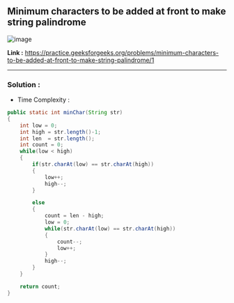 ## Minimum characters to be added at front to make string palindrome

![image](https://user-images.githubusercontent.com/23376002/193467814-737e4801-f0ca-45d4-89a3-e05b8f5c6fad.png)


**Link :** https://practice.geeksforgeeks.org/problems/minimum-characters-to-be-added-at-front-to-make-string-palindrome/1


--------------------------------------------------------------------------------------------------------------------------------------------------------


### Solution :

- Time Complexity :


```java
public static int minChar(String str) 
{
    int low = 0;
    int high = str.length()-1;
    int len  = str.length();
    int count = 0;
    while(low < high)
    {
        if(str.charAt(low) == str.charAt(high))
        {
            low++;
            high--;
        }

        else
        {
            count = len - high;
            low = 0;
            while(str.charAt(low) == str.charAt(high))
            {
                count--;
                low++;
            }
            high--;
        }
    }

    return count;
}

```




